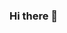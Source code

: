 ### Hi there 👋

<!--
**Bnanyingi/Bnanyingi** is a ✨ _special_ ✨ repository because its `README.md` (this file) appears on your GitHub profile.



- 🔭 I’m currently working on react js 
- 🌱 I’m currently learning python 
- 👯 I’m looking to collaborate on open source software
- 🤔 I’m looking for help with react native
- 💬 Ask me about ...
- 📫 How to reach me: ...
- 😄 Pronouns: ...
- ⚡ Fun fact: ...
-->
